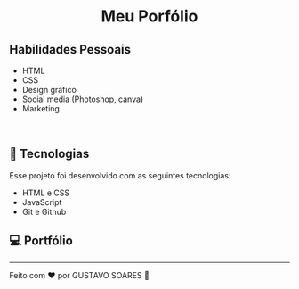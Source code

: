 <h1 align="center"> Meu Porfólio </h1>

## Habilidades Pessoais

- HTML
- CSS
- Design gráfico
- Social media (Photoshop, canva)
- Marketing

<br>

## 🚀 Tecnologias

Esse projeto foi desenvolvido com as seguintes tecnologias:

- HTML e CSS
- JavaScript
- Git e Github

## 💻 Portfólio
---

Feito com ♥ por GUSTAVO SOARES :wave:
